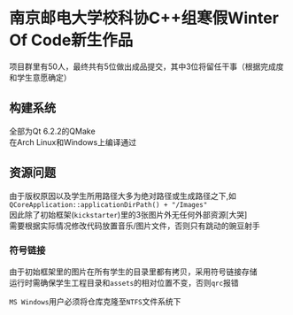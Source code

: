 # 南京邮电大学校科协C++组寒假Winter Of Code新生作品

项目群里有50人，最终共有5位做出成品提交，其中3位将留任干事（根据完成度和学生意愿确定）

## 构建系统

全部为Qt 6.2.2的QMake  
在Arch Linux和Windows上编译通过

## 资源问题

由于版权原因以及学生所用路径大多为绝对路径或生成路径之下,如  
`QCoreApplication::applicationDirPath() + "/Images"`  
因此除了初始框架(`kickstarter`)里的3张图片外无任何外部资源\[大哭\]  
需要根据实际情况修改代码放置音乐/图片文件，否则只有跳动的豌豆射手

### 符号链接

由于初始框架里的图片在所有学生的目录里都有拷贝，采用符号链接存储  
运行时需确保学生工程目录和`assets`的相对位置不变，否则`qrc`报错

`MS Windows`用户必须将仓库克隆至`NTFS`文件系统下